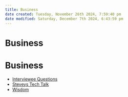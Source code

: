 ```yaml
---
title: Business
date created: Tuesday, November 26th 2024, 7:59:40 pm
date modified: Saturday, December 7th 2024, 6:43:59 pm
---
```


# Business

# Business

- [Interviewee Questions](interviewee-questions.md)
- [Steveys Tech Talk](steveys-tech-talk/index.md)
- [Wisdom](wisdom.md)
